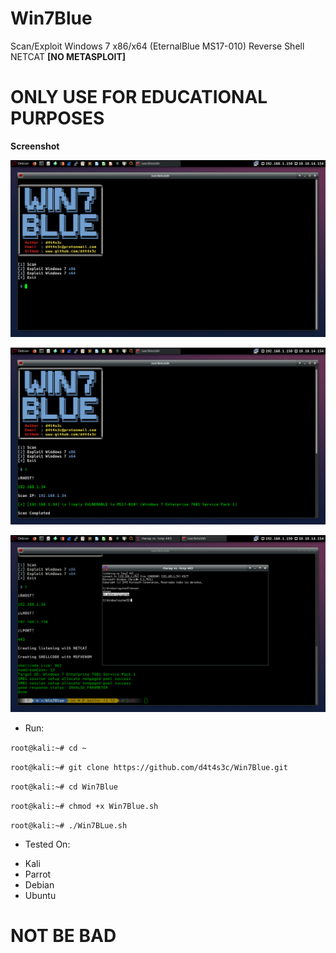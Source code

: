 # Win7Blue

Scan/Exploit Windows 7 x86/x64 (EternalBlue MS17-010) Reverse Shell NETCAT **[NO METASPLOIT]**

# ONLY USE FOR EDUCATIONAL PURPOSES

**Screenshot**

![](/screenshot/01.png)

![](/screenshot/02.png)

![](/screenshot/03.png)

* Run:

``` root@kali:~# cd ~ ```

``` root@kali:~# git clone https://github.com/d4t4s3c/Win7Blue.git ```

``` root@kali:~# cd Win7Blue ```

``` root@kali:~# chmod +x Win7Blue.sh ```

``` root@kali:~# ./Win7BLue.sh ```


* Tested On:

- Kali
- Parrot
- Debian
- Ubuntu

# NOT BE BAD


